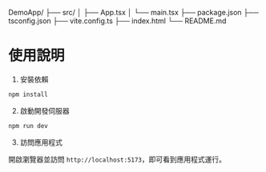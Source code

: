 DemoApp/
├── src/
│ ├── App.tsx
│ └── main.tsx
├── package.json
├── tsconfig.json
├── vite.config.ts
├── index.html
└── README.md

# 使用說明

1. 安裝依賴

```bash
npm install
```

2. 啟動開發伺服器

```bash
npm run dev
```

3. 訪問應用程式

開啟瀏覽器並訪問 `http://localhost:5173`，即可看到應用程式運行。

